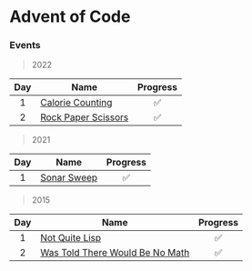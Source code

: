 # Advent of Code

### Events

> 2022

| Day | Name                                                                         | Progress |
| :-: | ---------------------------------------------------------------------------- | :------: |
|  1  | [Calorie Counting](./2022/Day%201%20-%20Calorie%20Counting/day_1.py)         |    ✅    |
|  2  | [Rock Paper Scissors](./2022/Day%202%20-%20Rock%20Paper%20Scissors/day_2.py) |    ✅    |

> 2021

| Day | Name                                                       | Progress |
| :-: | ---------------------------------------------------------- | :------: |
|  1  | [Sonar Sweep](./2021/Day%201%20-%20Sonar%20Sweep/day_1.py) |    ✅    |

> 2015

| Day | Name                                                                                                             | Progress |
| :-: | ---------------------------------------------------------------------------------------------------------------- | :------: |
|  1  | [Not Quite Lisp](./2015/Day%201%20-%20Not%20Quite%20Lisp/day_1.py)                                               |    ✅    |
|  2  | [Was Told There Would Be No Math](./2015/Day%202%20-%20I%20Was%20Told%20There%20Would%20Be%20No%20Math/day_2.py) |    ✅    |
